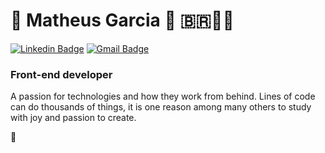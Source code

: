  #  👋 Matheus Garcia :rocket: 🇧🇷🤘🏻

[![Linkedin Badge](https://img.shields.io/badge/-LinkedIn-blue?style=flat-square&logo=Linkedin&logoColor=white&link=https://https://www.linkedin.com/in/matheus-garcia-257916196/)](https://www.linkedin.com/in/matheus-garcia-257916196/)
[![Gmail Badge](https://img.shields.io/badge/-Gmail-c14438?style=flat-square&logo=Gmail&logoColor=white&link=mailto:garciaprog0101@gmail.com)](mailto:garciaprog0101@gmail.com)

### Front-end developer

A passion for technologies and how they work from behind. Lines of code can do thousands of things, it is one reason among many others to study with joy and passion to create.

:fist_oncoming:
